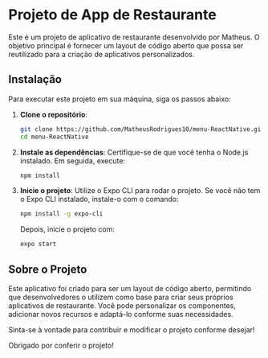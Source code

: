 # Projeto de App de Restaurante

Este é um projeto de aplicativo de restaurante desenvolvido por Matheus. O objetivo principal é fornecer um layout de código aberto que possa ser reutilizado para a criação de aplicativos personalizados.

## Instalação

Para executar este projeto em sua máquina, siga os passos abaixo:

1. **Clone o repositório**:
   ```bash
   git clone https://github.com/MatheusRodrigues10/menu-ReactNative.git
   cd menu-ReactNative
   ```

2. **Instale as dependências**:
   Certifique-se de que você tenha o Node.js instalado. Em seguida, execute:
   ```bash
   npm install
   ```

3. **Inicie o projeto**:
   Utilize o Expo CLI para rodar o projeto. Se você não tem o Expo CLI instalado, instale-o com o comando:
   ```bash
   npm install -g expo-cli
   ```
   Depois, inicie o projeto com:
   ```bash
   expo start
   ```

## Sobre o Projeto

Este aplicativo foi criado para ser um layout de código aberto, permitindo que desenvolvedores o utilizem como base para criar seus próprios aplicativos de restaurante. Você pode personalizar os componentes, adicionar novos recursos e adaptá-lo conforme suas necessidades.

Sinta-se à vontade para contribuir e modificar o projeto conforme desejar!

Obrigado por conferir o projeto!
```
